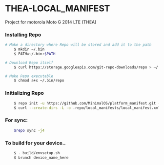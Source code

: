 THEA-LOCAL_MANIFEST
========================
Project for motorola Moto G 2014 LTE (THEA)

### Installing Repo ###
```bash
# Make a directory where Repo will be stored and add it to the path
    $ mkdir ~/.bin
    $ PATH=~/.bin:$PATH

# Download Repo itself
    $ curl https://storage.googleapis.com/git-repo-downloads/repo > ~/.bin/repo

# Make Repo executable
    $ chmod a+x ~/.bin/repo
```

### Initializing Repo ###
```bash
    $ repo init -u https://github.com/MinimalOS/platform_manifest.git -b lp-mr1
    $ curl --create-dirs -L -o .repo/local_manifests/local_manifest.xml -O -L https://raw.githubusercontent.com/RolanDroid/local_manifest/Minimal-OS-5.1.1/local_manifest.xml
```
### For sync: ###
```bash
    $repo sync -j4
```
### To build for your device.. ###
```bash
    $ . build/envsetup.sh
    $ brunch device_name_here
```


